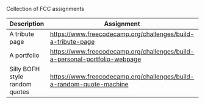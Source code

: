Collection of FCC assignments

|Description | Assignment | Code | Page |
|-----------|------------|------|------|
|A tribute page | https://www.freecodecamp.org/challenges/build-a-tribute-page | https://github.com/ojongerius/fcc-tribute | http://www.0tt0.net/fcc-tribute/ |
|A portfolio | https://www.freecodecamp.org/challenges/build-a-personal-portfolio-webpage | https://github.com/ojongerius/fcc-portfolio | http://www.0tt0.net/fcc-portfolio/ |
|Silly BOFH style random quotes | https://www.freecodecamp.org/challenges/build-a-random-quote-machine | https://github.com/ojongerius/fcc-random-quote-machine | http://www.0tt0.net/fcc-random-quote-machine |

